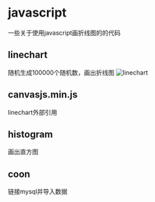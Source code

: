 # javascript
一些关于使用javascript画折线图的的代码
## linechart
随机生成100000个随机数，画出折线图
![linechart](https://cloud.githubusercontent.com/assets/14326519/10518652/02dfad12-7395-11e5-8985-41761fede043.png)
## canvasjs.min.js
linechart外部引用
## histogram
画出直方图
## coon
链接mysql并导入数据
